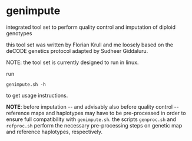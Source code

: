 # genimpute

integrated tool set to perform quality control and imputation of diploid genotypes

this tool set was written by Florian Krull and me loosely based on the deCODE genetics protocol
adapted by Sudheer Giddaluru.

NOTE: the tool set is currently designed to run in linux.

run

    genimpute.sh -h

to get usage instructions.

**NOTE**: before imputation -- and advisably also before quality control -- reference maps and
haplotypes may have to be pre-processed in order to ensure full compatibility with `genimpute.sh`.
the scripts `genproc.sh` and `refproc.sh` perform the necessary pre-processing steps on genetic map
and reference haplotypes, respectively.

